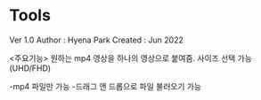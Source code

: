 # Tools

Ver 1.0
Author : Hyena Park
Created : Jun 2022

<주요기능>
원하는 mp4 영상을 하나의 영상으로 붙여줌.
사이즈 선택 가능(UHD/FHD)

-mp4 파일만 가능
-드래그 앤 드롭으로 파일 불러오기 가능
